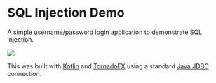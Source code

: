 # SQL Injection Demo

A simple username/password login application to demonstrate SQL injection.

![](http://i.imgur.com/GFDYKRK.png)

This was built with [Kotlin](http://kotlinlang.org/) and [TornadoFX](https://github.com/edvin/tornadofx) using a standard [Java JDBC](http://tutorials.jenkov.com/jdbc/query.html) connection. 
